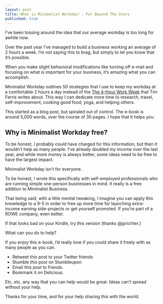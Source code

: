 ```yaml
---
layout: post
title: What is Minimalist Workday? - Far Beyond The Stars
published: true
---
```


I’ve been tossing around the idea that our average workday is too long for awhile now.
<p>
Over the past year I’ve managed to build a business working an average of 2 hours a week. I’m not saying this to brag, but simply to let you know that it’s possible.
<p>
When you make slight behavioral modifications like turning off e-mail and focusing on what is important for your business, it’s amazing what you can accomplish.
<p>
Minimalist Workday outlines 50 strategies that I use to keep my workday at a comfortable 2 hours a day instead of the <a href="http://www.runtogold.com/fourhourworkweekbook" title="Great book on productivity." target="_blank">The 4-Hour Work Week</a> that Tim Ferris writes about. This way I can dedicate more time to research, travel, self-improvement, cooking good food, yoga, and helping others.
<p>
This started as a blog post, but spiraled out of control. The e-book is around 5,000 words, over the course of 30 pages. I hope that it helps you.
<p>
<h2>Why is Minimalist Workday free?</h2>
<p>
To be honest, I probably could have charged for this information, but then it wouldn’t help as many people. I’ve already doubled my income over the last year, and while more money is always better, some ideas need to be free to have the largest impact.
<p>
Minimalist Workday isn’t for everyone.
<p>
To be honest, I wrote this specifically with self-employed professionals who are running simple one-person businesses in mind. It really is a free addition to Minimalist Business.
<p>
That being said, with a little mental tweaking, I imagine you can apply this knowledge to a 9-5 in order to free up more time for launching extra-income earning side-projects or get yourself promoted. If you’re part of a ROWE company, even better.
<p><p>
If that looks bad on your Kindle, try this version (thanks @jprichter.)
<p>
What can you do to help?
<p>
If you enjoy this e-book, I’d really love if you could share it freely with as many people as you can.
<p>
<ul><li>Retweet this post to your Twitter friends</li>
<li>Stumble this post on Stumbleupon</li>
<li>Email this post to friends.</li>
<li>Bookmark it on Delicious.</li></ul>
<p>Etc, etc, any way that you can help would be great. Ideas can’t spread without your help.
<p>Thanks for your time, and for your help sharing this with the world.
